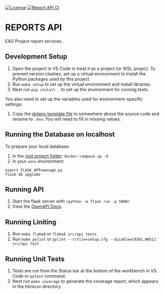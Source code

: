 [![License](https://img.shields.io/badge/License-Apache%202.0-blue.svg)](../LICENSE)
[![Report API CI](https://github.com/bcgov/eao-project-reports/actions/workflows/reports-api-ci.yml/badge.svg)](https://github.com/bcgov/eao-project-reports/actions/workflows/reports-api-ci.yml)


# REPORTS API

EAO Project report services.


## Development Setup

1. Open the project in VS Code to treat it as a project (or WSL projec). To prevent version clashes, set up a
virtual environment to install the Python packages used by this project.
2. Run `make setup` to set up the virtual environment and install libraries.
3. Next run `pip install .` to set up the environment for running tests.

You also need to set up the variables used for environment-specific settings:
1. Copy the [dotenv template file](./docs/dotenv_template) to somewhere above the source code and rename to `.env`. You will need to fill in missing values.

## Running the Database on localhost

To prepare your local database:
1. In the [root project folder](../docker/docker-compose.yml): `docker-compose up -d`
2. In your `venv` environment: 
```
export FLASK_APP=manage.py 
flask db upgrade
```


## Running API

1. Start the flask server with `(python -m flask run -p 5000)`
2. View the [OpenAPI Docs](http://127.0.0.1:5000/api/v1).

## Running Liniting

1. Run `make flake8` or `flake8 src/api tests`.
2. Run `make pylint` or `pylint --rcfile=setup.cfg --disable=C0301,W0511 src/api test`

## Running Unit Tests

1. Tests are run from the Status bar at the bottom of the workbench in VS Code or `pytest` command.
2. Next run `make coverage` to generate the coverage report, which appears in the *htmlcov* directory.
